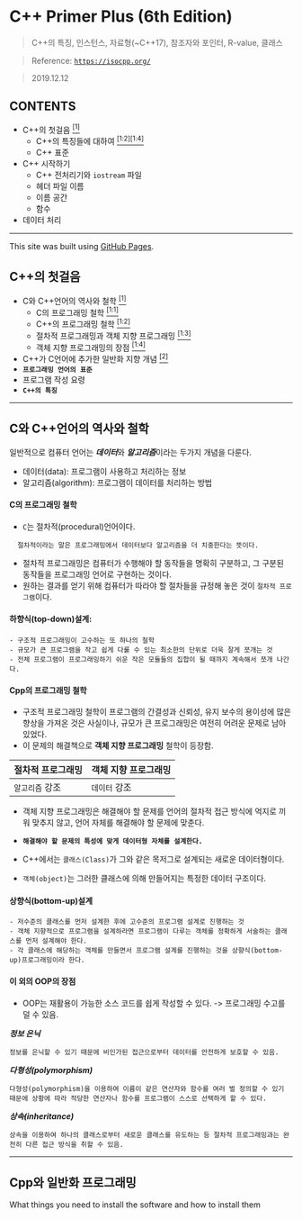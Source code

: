 # C++ Primer Plus (6th Edition)

> C++의 특징, 인스턴스, 자료형(~C++17), 참조자와 포인터, R-value, 클래스 

> Reference: <a href="https://isocpp.org/" target="_blank">`https://isocpp.org/`</a>

> 2019.12.12


## **CONTENTS**
- C++의 첫걸음 <a href="#c의-첫걸음"><sup>[1]</sup></a>
  - C++의 특징들에 대하여 <a href="#cpp의-프로그래밍-철학"><sup>[1:2]</sup></a><a href="#이-외의-OOP의-장점"><sup>[1:4]</sup></a>
  - C++ 표준
- C++ 시작하기
  - C++ 전처리기와 `iostream` 파일
  - 헤더 파일 이름
  - 이름 공간
  - 함수
- 데이터 처리

---

This site was built using [GitHub Pages](https://pages.github.com/).

## C++의 첫걸음

- C와 C++언어의 역사와 철학 <a href="#c와-c언어의-역사와-철학"><sup>[1]</sup></a>
  - C의 프로그래밍 철학 <a href="#c의-프로그래밍-철학"><sup>[1:1]</sup></a>
  - C++의 프로그래밍 철학 <a href="#cpp의-프로그래밍-철학"><sup>[1:2]</sup></a>
  - 절차적 프로그래밍과 객체 지향 프로그래밍 <a href="#cpp의-프로그래밍-철학"><sup>[1:3]</sup></a>
  - 객체 지향 프로그래밍의 장점 <a href="#이-외의-OOP의-장점"><sup>[1:4]</sup></a>
- C++가 C언어에 추가한 일반화 지향 개념 <a href="#Cpp와-일반화-프로그래밍"><sup>[2]</sup></a>
- **`프로그래밍 언어의 표준`**
- 프로그램 작성 요령
- **`C++의 특징`**


---


C와 C++언어의 역사와 철학
---

일반적으로 컴퓨터 언어는 ***데이터***와 ***알고리즘***이라는 두가지 개념을 다룬다.

- 데이터(data): 프로그램이 사용하고 처리하는 정보
- 알고리즘(algorithm): 프로그램이 데이터를 처리하는 방법

<h4 id = "C_sec">C의 프로그래밍 철학</h4>

- `C`는 절차적(procedural)언어이다.
```   
  절차적이라는 말은 프로그래밍에서 데이터보다 알고리즘을 더 치중한다는 뜻이다. 
```
- 절차적 프로그래밍은 컴퓨터가 수행해야 할 동작들을 명확히 구분하고, 그 구분된 동작들을 프로그래밍 언어로 구현하는 것이다.
- 원하는 결과를 얻기 위해 컴퓨터가 따라야 할 절차들을 규정해 놓은 것이 `절차적 프로그램`이다.

#### 하향식(top-down)설계: 

```
- 구조적 프로그래밍이 고수하는 또 하나의 철학 
- 규모가 큰 프로그램을 작고 쉽게 다룰 수 있는 최소한의 단위로 더욱 잘게 쪼개는 것 
- 전체 프로그램이 프로그래밍하기 쉬운 작은 모듈들의 집합이 될 때까지 계속해서 쪼개 나간다. 
```

<h4 id = "Cpp_sec">Cpp의 프로그래밍 철학</h4>

- 구조적 프로그래밍 철학이 프로그램의 간결성과 신뢰성, 유지 보수의 용이성에 많은 향상을 가져온 것은 사실이나, 규모가 큰 프로그래밍은 여전히 어려운 문제로 남아 있었다. 
- 이 문제의 해결책으로 **객체 지향 프로그래밍** 철학이 등장함.

| 절차적 프로그래밍 | 객체 지향 프로그래밍 |
| --- | --- |
| `알고리즘` 강조 | `데이터` 강조 |

- 객체 지향 프로그래밍은 해결해야 할 문제를 언어의 절차적 접근 방식에 억지로 끼워 맞추지 않고, 언어 자체를 해결해야 할 문제에 맞춘다.
- **`해결해야 할 문제의 특성에 맞게 데이터형 자체를 설계한다.`**

- C++에서는 `클래스(Class)`가 그와 같은 목저그로 설계되는 새로운 데이터형이다.
- `객체(object)`는 그러한 클래스에 의해 만들어지는 특정한 데이터 구조이다.

#### 상향식(bottom-up)설계

```
- 저수준의 클래스를 먼저 설계한 후에 고수준의 프로그램 설계로 진행하는 것 
- 객체 지향적으로 프로그램을 설계하라면 프로그램이 다루는 객체를 정확하게 서술하는 클래스를 먼저 설계해야 한다. 
- 각 클래스에 해당하는 객체를 만들면서 프로그램 설계를 진행하는 것을 상향식(bottom-up)프로그래밍이라 한다.
```

<h4 id = "Oop_sec">이 외의 OOP의 장점</h4>

- OOP는 재활용이 가능한 소스 코드를 쉽게 작성할 수 있다. -> 프로그래밍 수고를 덜 수 있음.

***정보 은닉***
```
정보를 은닉할 수 있기 때문에 비인가된 접근으로부터 데이터를 안전하게 보호할 수 있음.
```

***다형성(polymorphism)***
```
다형성(polymorphism)을 이용하여 이름이 같은 연산자와 함수를 여러 벌 정의할 수 있기 때문에 상황에 따라 적당한 연산자나 함수를 프로그램이 스스로 선택하게 할 수 있다.
```

***상속(inheritance)***
```
상속을 이용하여 하나의 클래스로부터 새로운 클래스를 유도하는 등 절차적 프로그래밍과는 완전히 다른 접근 방식을 취할 수 있음.
```

---

Cpp와 일반화 프로그래밍
---

What things you need to install the software and how to install them

